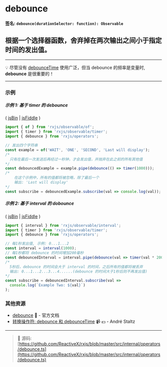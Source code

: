# debounce

#### 签名: `debounce(durationSelector: function): Observable`

## 根据一个选择器函数，舍弃掉在两次输出之间小于指定时间的发出值。

---

:bulb: 尽管没有 [debounceTime](debouncetime.md) 使用广泛，但当 debounce 的频率是变量时, **debounce** 是很重要的！

---

### 示例

##### 示例 1: 基于 timer 的 debounce

( [jsBin](http://jsbin.com/sorimeyoro/1/edit?js,console) |
[jsFiddle](https://jsfiddle.net/btroncone/e5698yow/) )

```js
import { of } from 'rxjs/observable/of';
import { timer } from 'rxjs/observable/timer';
import { debounce } from 'rxjs/operators';

// 发出四个字符串
const example = of('WAIT', 'ONE', 'SECOND', 'Last will display');
/*
  只有在最后一次发送后再经过一秒钟，才会发出值，并抛弃在此之前的所有其他值
*/
const debouncedExample = example.pipe(debounce(() => timer(1000)));
/*
    在这个示例中，所有的值都将被忽略，除了最后一个
    输出: 'Last will display'
*/
const subscribe = debouncedExample.subscribe(val => console.log(val));
```

##### 示例 2: 基于 interval 的 dobounce

( [jsBin](http://jsbin.com/sotaretese/1/edit?js,console) |
[jsFiddle](https://jsfiddle.net/btroncone/6ab34nq6/) )

```js
import { interval } from 'rxjs/observable/interval';
import { timer } from 'rxjs/observable/timer';
import { debounce } from 'rxjs/operators';

// 每1秒发出值, 示例: 0...1...2
const interval = interval(1000);
// 每1秒都将 debounce 的时间增加200毫秒
const debouncedInterval = interval.pipe(debounce(val => timer(val * 200)));
/*
  5秒后，debounce 的时间会大于 interval 的时间，之后所有的值都将被丢弃
  输出: 0...1...2...3...4......(debounce 的时间大于1秒后则不再发出值)
*/
const subscribe = debouncedInterval.subscribe(val =>
  console.log(`Example Two: ${val}`)
);
```

### 其他资源

* [debounce](http://cn.rx.js.org/class/es6/Observable.js~Observable.html#instance-method-debounce) :newspaper: - 官方文档
* [转换操作符: debounce 和 debounceTime](https://egghead.io/lessons/rxjs-transformation-operators-debounce-and-debouncetime?course=rxjs-beyond-the-basics-operators-in-depth) :video_camera: :dollar: - André Staltz

---
> :file_folder: 源码:  [https://github.com/ReactiveX/rxjs/blob/master/src/internal/operators/debounce.ts](https://github.com/ReactiveX/rxjs/blob/master/src/internal/operators/debounce.ts)

